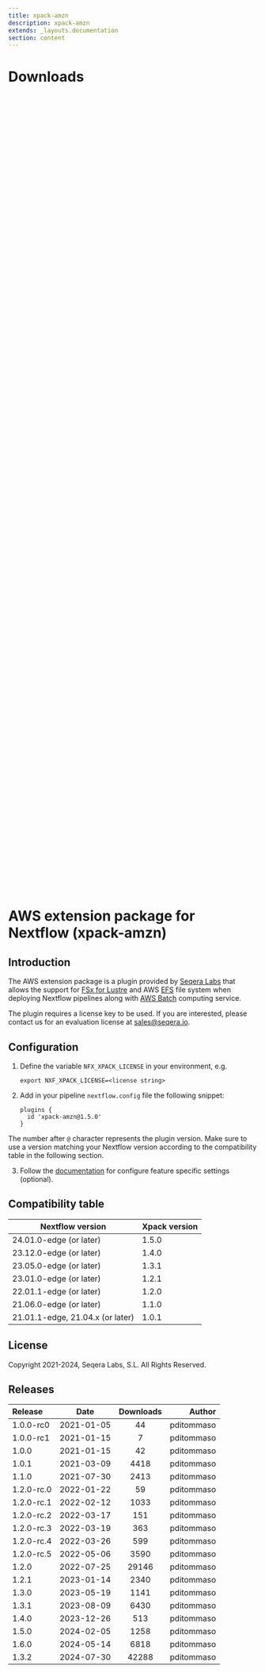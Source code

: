 ```yaml
---
title: xpack-amzn
description: xpack-amzn
extends: _layouts.documentation
section: content
---
```


# Downloads

<div style="position: relative; height:40vh; width:80vw">
    <canvas id="releases"></canvas>
</div>
<script type="module" src="nf-plugin-stats/docs/xpack-amzn/xpack-amzn.js"></script>

# AWS extension package for Nextflow (xpack-amzn)

## Introduction

The AWS extension package is a plugin provided by [Seqera Labs](https://www.seqera.io/) that allows the support for [FSx for Lustre](https://aws.amazon.com/fsx/lustre/) 
and AWS [EFS](https://aws.amazon.com/efs/) file system when deploying Nextflow pipelines 
along with [AWS Batch](https://aws.amazon.com/batch/) computing service.

The plugin requires a license key to be used. If you are interested, please contact us for an evaluation license at [sales@seqera.io](mailto:sales@seqera.io).

## Configuration

1. Define the variable `NFX_XPACK_LICENSE` in your environment, e.g. 

    ```
    export NXF_XPACK_LICENSE=<license string>
    ```

2. Add in your pipeline `nextflow.config` file the following 
snippet: 

    ```
    plugins {
      id 'xpack-amzn@1.5.0'
    }
    ``` 

The number after `@` character represents the plugin version. Make sure to use 
a version matching your Nextflow version according to the compatibility table 
in the following section. 

3. Follow the [documentation](docs.md) for configure feature specific settings (optional).

## Compatibility table


| Nextflow version        | Xpack version   |
|---                      |---              |
| 24.01.0-edge (or later) | 1.5.0           |
| 23.12.0-edge (or later) | 1.4.0           |
| 23.05.0-edge (or later) | 1.3.1           |
| 23.01.0-edge (or later) | 1.2.1           |
| 22.01.1-edge (or later) | 1.2.0           |
| 21.06.0-edge (or later) | 1.1.0           |
| 21.01.1-edge, 21.04.x (or later) | 1.0.1  |


## License  

Copyright 2021-2024, Seqera Labs, S.L. All Rights Reserved.


## Releases

| Release                               |                       Date                       |                   Downloads                    |                           Author |
| :------------ |:------------------------------------------------:|:----------------------------------------------:|---------------------------------:|
 |  1.0.0-rc0                                           | 2021-01-05                                          | 44                                                 | pditommaso                                         |
 |  1.0.0-rc1                                           | 2021-01-15                                          | 7                                                  | pditommaso                                         |
 |  1.0.0                                               | 2021-01-15                                          | 42                                                 | pditommaso                                         |
 |  1.0.1                                               | 2021-03-09                                          | 4418                                               | pditommaso                                         |
 |  1.1.0                                               | 2021-07-30                                          | 2413                                               | pditommaso                                         |
 |  1.2.0-rc.0                                          | 2022-01-22                                          | 59                                                 | pditommaso                                         |
 |  1.2.0-rc.1                                          | 2022-02-12                                          | 1033                                               | pditommaso                                         |
 |  1.2.0-rc.2                                          | 2022-03-17                                          | 151                                                | pditommaso                                         |
 |  1.2.0-rc.3                                          | 2022-03-19                                          | 363                                                | pditommaso                                         |
 |  1.2.0-rc.4                                          | 2022-03-26                                          | 599                                                | pditommaso                                         |
 |  1.2.0-rc.5                                          | 2022-05-06                                          | 3590                                               | pditommaso                                         |
 |  1.2.0                                               | 2022-07-25                                          | 29146                                              | pditommaso                                         |
 |  1.2.1                                               | 2023-01-14                                          | 2340                                               | pditommaso                                         |
 |  1.3.0                                               | 2023-05-19                                          | 1141                                               | pditommaso                                         |
 |  1.3.1                                               | 2023-08-09                                          | 6430                                               | pditommaso                                         |
 |  1.4.0                                               | 2023-12-26                                          | 513                                                | pditommaso                                         |
 |  1.5.0                                               | 2024-02-05                                          | 1258                                               | pditommaso                                         |
 |  1.6.0                                               | 2024-05-14                                          | 6818                                               | pditommaso                                         |
 |  1.3.2                                               | 2024-07-30                                          | 42288                                              | pditommaso                                         |
